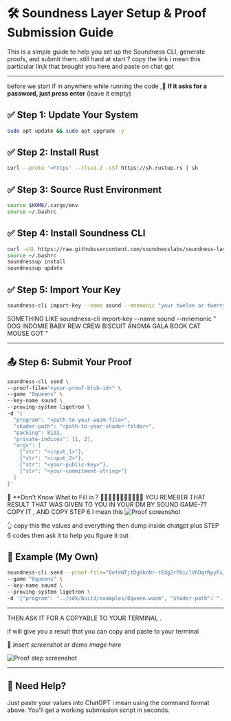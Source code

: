 
# 🛠️ Soundness Layer Setup & Proof Submission Guide

This is a simple guide to help you set up the Soundness CLI, generate proofs, and submit them.
still hard at start ? 
 copy the link i mean this particular linjk that brought you here and paste on chat gpt 

---



before  we start if in anywhere while running the code ,🛑 **If it asks for a password, just press enter** (leave it empty)



## ✅ Step 1: Update Your System
```bash
sudo apt update && sudo apt upgrade -y
```

## ✅ Step 2: Install Rust
```bash
curl --proto '=https' --tlsv1.2 -sSf https://sh.rustup.rs | sh
```

## ✅ Step 3: Source Rust Environment
```bash
source $HOME/.cargo/env
source ~/.bashrc
```

## ✅ Step 4: Install Soundness CLI
```bash
curl -sSL https://raw.githubusercontent.com/soundnesslabs/soundness-layer/main/soundnessup/install | bash
source ~/.bashrc
soundnessup install
soundnessup update
```

## ✅ Step 5: Import Your Key
```bash
soundness-cli import-key --name sound --mnemonic "your twelve or twenty-four word phrase here"
```
SOMETHING LIKE   soundness-cli import-key --name sound --mnemonic " DOG INDOMIE BABY REW CREW BISCUIT ANOMA GALA BOOK CAT MOUSE GOT "

---


 
## 📤 Step 6: Submit Your Proof

```bash
soundness-cli send \
--proof-file="<your-proof-blob-id>" \
--game "8queens" \
--key-name sound \
--proving-system ligetron \
-d '{ 
  "program": "<path-to-your-wasm-file>", 
  "shader-path": "<path-to-your-shader-folder>", 
  "packing": 8192, 
  "private-indices": [1, 2], 
  "args": [ 
    {"str": "<input_1>"}, 
    {"str": "<input_2>"}, 
    {"str": "<your-public-key>"}, 
    {"str": "<your-commitment-string>"} 
  ] 
}'
```

🧠 **Don't Know What to Fill in ? 
 🫛🫛🫛🫛🫛🫛🫛🫛🫛🫛🫛
 YOU REMEBER  THAT RESULT THAT WAS GIVEN TO YOU IN YOUR DM BY SOUND GAME-7? 
COPY IT , AND COPY STEP 6 
 I mean this 
 ![Proof screenshot](https://i.imgur.com/g7ryV67.png)

 👆 copy this the values and everything  then dump inside chatgpt plus STEP 6 codes
 then ask it to help you figure it out 

## 🧪 Example (My Own)

```bash
soundness-cli send --proof-file="OefeWTjtDgdkcNr-tEdg2rPUiclVhOqrRpyFxJDem34" \
--game "8queens" \
--key-name sound \
--proving-system ligetron \
-d '{"program": "../sdk/build/examples/8queen.wasm", "shader-path": "../shader", "packing": 8192, "private-indices": [1, 2], "args": [{"str": "0000000000000000"}, {"str": "11111111111111111111111111111111"}, {"str": "<your-public-key>"}, {"str": "<your-commitment-string>"}]}'
```

---

 THEN ASK IT FOR A COPYABLE TO YOUR TERMINAL .

if will give you a result that you can copy and paste to your terminal 

📸 *Insert screenshot or demo image here*

![Proof step screenshot](https://i.imgur.com/wFcQOtE.jpeg)


---


## 🙋 Need Help?
Just paste your values into ChatGPT i mean  using the command format above. You'll get a working submission script in seconds.
